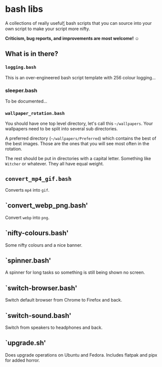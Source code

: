 # bash libs

A collections of really useful[⸮](https://en.wikipedia.org/wiki/Irony_mark) bash
scripts that you can source into your own script to make your script more nifty.

**Criticism, bug reports, and improvements are most welcome! ☺**

## What is in there?

### `logging.bash`

This is an over-engineered bash script template with 256 colour logging…

### sleeper.bash

To be documented…

### `wallpaper_rotation.bash`

You should have one top level directory, let's call this `~/wallpapers`. Your
wallpapers need to be split into several sub directories.

A preferred directory (`~/wallpapers/Preferred`) which contains the best of the
best images. Those are the ones that you will see most often in the rotation.

The rest should be put in directories with a capital letter. Something like
`Witcher` or whatever. They all have equal weight.

## `convert_mp4_gif.bash`

Converts `mp4` into `gif`.

## `convert_webp_png.bash'

Convert `webp` into `png`.

## `nifty-colours.bash'

Some nifty colours and a nice banner.

## `spinner.bash'

A spinner for long tasks so something is still being shown no screen.

## `switch-browser.bash'

Switch default browser from Chrome to Firefox and back.

## `switch-sound.bash'

Switch from speakers to headphones and back.

## `upgrade.sh'

Does upgrade operations on Ubuntu and Fedora. Includes flatpak and pipx for
added horror.
